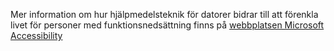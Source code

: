 Mer information om hur hjälpmedelsteknik för datorer bidrar till att förenkla livet för personer med funktionsnedsättning finns på [webbplatsen Microsoft Accessibility](http://go.microsoft.com/fwlink/?LinkId=8431)

<!--HONumber=May16_HO2-->


